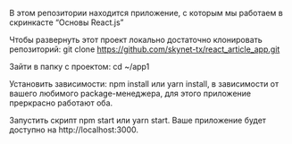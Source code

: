 В этом репозитории находится приложение, с которым мы работаем в скринкасте “Основы React.js”

Чтобы развернуть этот проект локально достаточно клонировать репозиторий: git clone https://github.com/skynet-tx/react_article_app.git

Зайти в папку с проектом: cd ~/app1

Установить зависимости: npm install или yarn install, в зависимости от вашего любимого package-менеджера, для этого приложение преркрасно работают оба.

Запустить скрипт npm start или yarn start. Ваше приложение будет доступно на http://localhost:3000.
